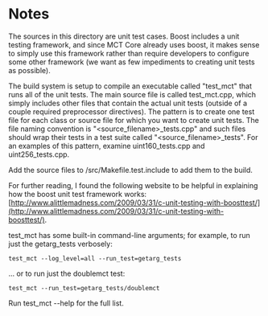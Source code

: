 # Notes
The sources in this directory are unit test cases.  Boost includes a
unit testing framework, and since MCT Core already uses boost, it makes
sense to simply use this framework rather than require developers to
configure some other framework (we want as few impediments to creating
unit tests as possible).

The build system is setup to compile an executable called "test_mct"
that runs all of the unit tests.  The main source file is called
test_mct.cpp, which simply includes other files that contain the
actual unit tests (outside of a couple required preprocessor
directives).  The pattern is to create one test file for each class or
source file for which you want to create unit tests.  The file naming
convention is "<source_filename>_tests.cpp" and such files should wrap
their tests in a test suite called "<source_filename>_tests".  For an
examples of this pattern, examine uint160_tests.cpp and
uint256_tests.cpp.

Add the source files to /src/Makefile.test.include to add them to the build.

For further reading, I found the following website to be helpful in
explaining how the boost unit test framework works:
[http://www.alittlemadness.com/2009/03/31/c-unit-testing-with-boosttest/](http://www.alittlemadness.com/2009/03/31/c-unit-testing-with-boosttest/).

test_mct has some built-in command-line arguments; for
example, to run just the getarg_tests verbosely:

    test_mct --log_level=all --run_test=getarg_tests

... or to run just the doublemct test:

    test_mct --run_test=getarg_tests/doublemct

Run  test_mct --help   for the full list.

